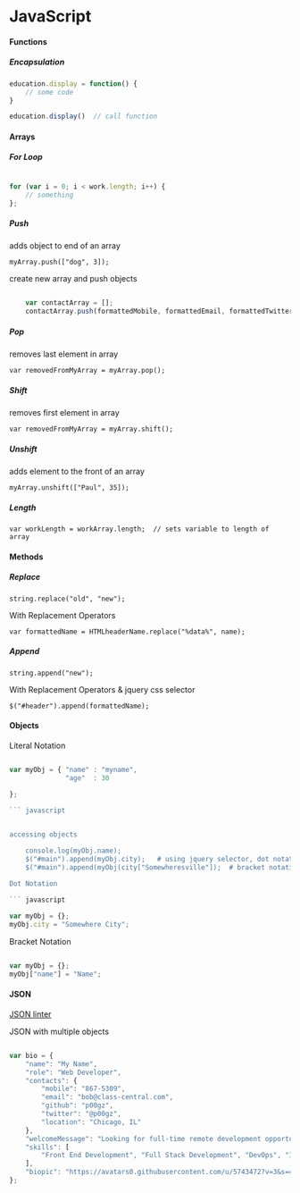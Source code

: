 JavaScript
==========

#### Functions

##### Encapsulation

``` javascript
education.display = function() { 
	// some code
}

education.display()  // call function

```

#### Arrays

##### For Loop

``` javascript

for (var i = 0; i < work.length; i++) {
	// something 
};
```

##### Push

adds object to end of an array

    myArray.push(["dog", 3]);

create new array and push objects

``` javascript

    var contactArray = [];
    contactArray.push(formattedMobile, formattedEmail, formattedTwitter, formattedGithub, formattedLocation);
```

##### Pop

removes last element in array

    var removedFromMyArray = myArray.pop();

##### Shift

removes first element in array

    var removedFromMyArray = myArray.shift();

##### Unshift

adds element to the front of an array

    myArray.unshift(["Paul", 35]);

##### Length

	var workLength = workArray.length;  // sets variable to length of array



#### Methods

##### Replace

    string.replace("old", "new");

With Replacement Operators

    var formattedName = HTMLheaderName.replace("%data%", name);
    
    
##### Append

    string.append("new");

With Replacement Operators & jquery css selector

    $("#header").append(formattedName);


#### Objects

Literal Notation

``` javascript

var myObj = { "name" : "myname",
              "age"  : 30
        
};

``` javascript    


accessing objects

    console.log(myObj.name);
    $("#main").append(myObj.city);   # using jquery selector, dot notation
    $("#main").append(myObj(city["Somewheresville"]);  # bracket notation

Dot Notation

``` javascript
    
var myObj = {};
myObj.city = "Somewhere City";

```


Bracket Notation

``` javascript

var myObj = {};
myObj["name"] = "Name";

```

#### JSON

[JSON linter](jsonlint.com)


JSON with multiple objects

``` javascript

var bio = {
	"name": "My Name",
	"role": "Web Developer",
	"contacts": {
		"mobile": "867-5309",
		"email": "bob@class-central.com",
		"github": "p00gz",
		"twitter": "@p00gz",
		"location": "Chicago, IL"
	},
	"welcomeMessage": "Looking for full-time remote development opportunities",
	"skills": [
		"Front End Development", "Full Stack Development", "DevOps", "Information Security"
	],
	"biopic": "https://avatars0.githubusercontent.com/u/5743472?v=3&s=460"
};

```
